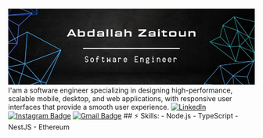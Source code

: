![Header image](https://github.com/abdallah3z22/abdallah3z22/blob/main/Assets/WhatsApp%20Image%202025-09-15%20at%2016.06.52_2acadcdc.jpg) <!-- You can create your own header images using Canva, it has a lot of templates. If you do, use the following link https://www.canva.com/join/celeriac-tread-jellyfish --> I'am a software engineer specializing in designing high-performance, scalable mobile, desktop, and web applications, with responsive user interfaces that provide a smooth user experience. [![LinkedIn](https://img.shields.io/badge/-LinkedIn-0077B5?style=flat-square&logo=linkedin&logoColor=white&label=)](https://www.linkedin.com/in/abdallah-zaitoun-133754348?utm_source=share&utm_campaign=share_via&utm_content=profile&utm_medium=android_app) [![Instagram Badge](https://img.shields.io/badge/-Instagram-e4405f?style=flat-square&logo=Instagram&logoColor=white&link=https://www.instagram.com/alghayib_3z22?igsh=ZWg1Ym8xazFxem52)](https://www.instagram.com/alghayib_3z22?igsh=ZWg1Ym8xazFxem52) [![Gmail Badge](https://img.shields.io/badge/-Gmail-d14836?style=flat-square&logo=Gmail&logoColor=white)](mailto:abdallahzaytoon42@gmail.com) ## ⚡ Skills: - Node.js - TypeScript - NestJS - Ethereum
